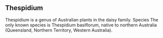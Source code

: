 ## Thespidium

Thespidium is a genus of Australian plants in the daisy family.
Species
The only known species is Thespidium basiflorum, native to northern Australia (Queensland, Northern Territory, Western Australia).